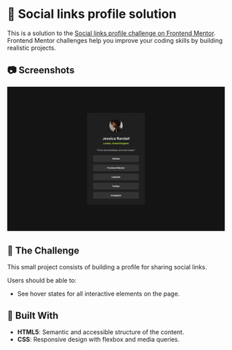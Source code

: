 # 📲 Social links profile solution

This is a solution to the [Social links profile challenge on Frontend Mentor](https://www.frontendmentor.io/challenges/social-links-profile-UG32l9m6dQ). Frontend Mentor challenges help you improve your coding skills by building realistic projects. 

## 📷 Screenshots
  ![Desktop Design](./design/destkop-design.jpg)

## 🎯 The Challenge
This small project consists of building a profile for sharing social links.

Users should be able to:
- See hover states for all interactive elements on the page.

## 🚀 Built With

- **HTML5**: Semantic and accessible structure of the content.
- **CSS**: Responsive design with flexbox and media queries.

